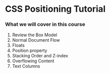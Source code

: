 # CSS Positioning Tutorial

### What we will cover in this course
1. Review the Box Model
2. Normal Document Flow
3. Floats
4. Position property
5. Stacking Order and Z-index
6. Overflowing Content
7. Text Columns
